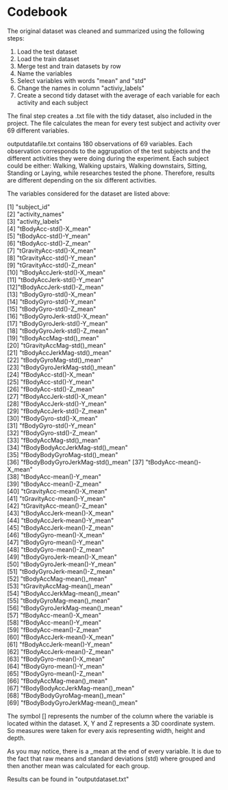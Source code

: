 # Codebook 

The original dataset was cleaned and summarized using the following steps:

 1. Load the test dataset 
 2. Load the train dataset 
 3. Merge test and train datasets by row
 4. Name the variables 
 5. Select variables with words "mean" and "std" 
 6. Change the names in column "activiy_labels"
 7. Create a second tidy dataset with the average of each variable for each activity and each subject

The final step creates a .txt file with the tidy dataset, also included in the project. The file calculates the mean for every test subject and activity over 69 different variables.

outputdatafile.txt contains 180 observations of 69 variables. Each observation corresponds to the aggrupation of the test subjects and the different activities they were doing during the experiment. Each subject could be either: Walking, Walking upstairs, Walking downstairs, Sitting, Standing or Laying, while researches tested the phone. Therefore, results are different depending on the six different activities.

The variables considered for the dataset are listed above:

 [1] "subject_id"                       
 [2] "activity_names"                  
 [3] "activity_labels"             
 [4] "tBodyAcc-std()-X_mean"           
 [5] "tBodyAcc-std()-Y_mean"            
 [6] "tBodyAcc-std()-Z_mean"           
 [7] "tGravityAcc-std()-X_mean"         
 [8] "tGravityAcc-std()-Y_mean"        
 [9] "tGravityAcc-std()-Z_mean"         
[10] "tBodyAccJerk-std()-X_mean"       
[11] "tBodyAccJerk-std()-Y_mean"        
[12]"tBodyAccJerk-std()-Z_mean"       
[13] "tBodyGyro-std()-X_mean"           
[14] "tBodyGyro-std()-Y_mean"          
[15] "tBodyGyro-std()-Z_mean"           
[16] "tBodyGyroJerk-std()-X_mean"      
[17] "tBodyGyroJerk-std()-Y_mean"       
[18] "tBodyGyroJerk-std()-Z_mean"      
[19] "tBodyAccMag-std()_mean"           
[20] "tGravityAccMag-std()_mean"       
[21] "tBodyAccJerkMag-std()_mean"       
[22] "tBodyGyroMag-std()_mean"         
[23] "tBodyGyroJerkMag-std()_mean"      
[24] "fBodyAcc-std()-X_mean"           
[25] "fBodyAcc-std()-Y_mean"            
[26] "fBodyAcc-std()-Z_mean"           
[27] "fBodyAccJerk-std()-X_mean"        
[28] "fBodyAccJerk-std()-Y_mean"       
[29] "fBodyAccJerk-std()-Z_mean"        
[30] "fBodyGyro-std()-X_mean"          
[31] "fBodyGyro-std()-Y_mean"           
[32] "fBodyGyro-std()-Z_mean"          
[33] "fBodyAccMag-std()_mean"           
[34] "fBodyBodyAccJerkMag-std()_mean"  
[35] "fBodyBodyGyroMag-std()_mean"      
[36] "fBodyBodyGyroJerkMag-std()_mean" 
[37] "tBodyAcc-mean()-X_mean"           
[38] "tBodyAcc-mean()-Y_mean"          
[39] "tBodyAcc-mean()-Z_mean"           
[40] "tGravityAcc-mean()-X_mean"       
[41] "tGravityAcc-mean()-Y_mean"        
[42] "tGravityAcc-mean()-Z_mean"       
[43] "tBodyAccJerk-mean()-X_mean"       
[44] "tBodyAccJerk-mean()-Y_mean"      
[45] "tBodyAccJerk-mean()-Z_mean"       
[46] "tBodyGyro-mean()-X_mean"         
[47] "tBodyGyro-mean()-Y_mean"          
[48] "tBodyGyro-mean()-Z_mean"         
[49] "tBodyGyroJerk-mean()-X_mean"      
[50] "tBodyGyroJerk-mean()-Y_mean"     
[51] "tBodyGyroJerk-mean()-Z_mean"      
[52] "tBodyAccMag-mean()_mean"         
[53] "tGravityAccMag-mean()_mean"       
[54] "tBodyAccJerkMag-mean()_mean"     
[55] "tBodyGyroMag-mean()_mean"         
[56] "tBodyGyroJerkMag-mean()_mean"    
[57] "fBodyAcc-mean()-X_mean"           
[58] "fBodyAcc-mean()-Y_mean"          
[59] "fBodyAcc-mean()-Z_mean"           
[60] "fBodyAccJerk-mean()-X_mean"      
[61] "fBodyAccJerk-mean()-Y_mean"       
[62] "fBodyAccJerk-mean()-Z_mean"      
[63] "fBodyGyro-mean()-X_mean"          
[64] "fBodyGyro-mean()-Y_mean"         
[65] "fBodyGyro-mean()-Z_mean"          
[66] "fBodyAccMag-mean()_mean"         
[67] "fBodyBodyAccJerkMag-mean()_mean"  
[68] "fBodyBodyGyroMag-mean()_mean"    
[69] "fBodyBodyGyroJerkMag-mean()_mean"

The symbol [] represents the number of the column where the variable is located within the dataset. X, Y and Z represents a 3D coordinate system. So measures were taken for every axis representing width, height and depth. 

As you may notice, there is a _mean at the end of every variable. It is due to the fact that raw means and standard deviations (std) where grouped and then another mean was calculated for each group.

Results can be found in "outputdataset.txt"


